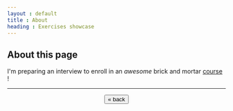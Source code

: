 ```yaml
---
layout : default
title : About
heading : Exercises showcase
---
```

## About this page
I'm preparing an interview to enroll in an _awesome_ brick and mortar
[course](https://simplon-roanne.com/) !

***
<p align="center">
	<button type="button" 
			onclick="window.location.href = '../index.html';">
				&laquo; back
	</button>
</p>